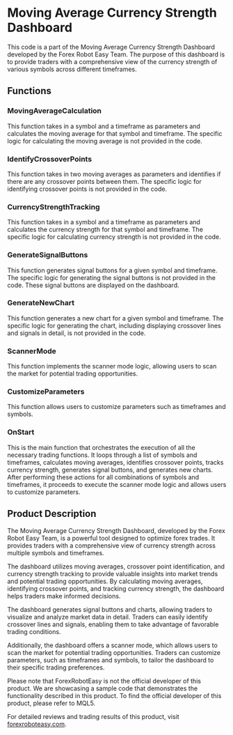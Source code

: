 # Moving Average Currency Strength Dashboard

This code is a part of the Moving Average Currency Strength Dashboard developed by the Forex Robot Easy Team. The purpose of this dashboard is to provide traders with a comprehensive view of the currency strength of various symbols across different timeframes. 

## Functions

### MovingAverageCalculation
This function takes in a symbol and a timeframe as parameters and calculates the moving average for that symbol and timeframe. The specific logic for calculating the moving average is not provided in the code.

### IdentifyCrossoverPoints
This function takes in two moving averages as parameters and identifies if there are any crossover points between them. The specific logic for identifying crossover points is not provided in the code.

### CurrencyStrengthTracking
This function takes in a symbol and a timeframe as parameters and calculates the currency strength for that symbol and timeframe. The specific logic for calculating currency strength is not provided in the code.

### GenerateSignalButtons
This function generates signal buttons for a given symbol and timeframe. The specific logic for generating the signal buttons is not provided in the code. These signal buttons are displayed on the dashboard.

### GenerateNewChart
This function generates a new chart for a given symbol and timeframe. The specific logic for generating the chart, including displaying crossover lines and signals in detail, is not provided in the code.

### ScannerMode
This function implements the scanner mode logic, allowing users to scan the market for potential trading opportunities.

### CustomizeParameters
This function allows users to customize parameters such as timeframes and symbols.

### OnStart
This is the main function that orchestrates the execution of all the necessary trading functions. It loops through a list of symbols and timeframes, calculates moving averages, identifies crossover points, tracks currency strength, generates signal buttons, and generates new charts. After performing these actions for all combinations of symbols and timeframes, it proceeds to execute the scanner mode logic and allows users to customize parameters.

## Product Description

The Moving Average Currency Strength Dashboard, developed by the Forex Robot Easy Team, is a powerful tool designed to optimize forex trades. It provides traders with a comprehensive view of currency strength across multiple symbols and timeframes.

The dashboard utilizes moving averages, crossover point identification, and currency strength tracking to provide valuable insights into market trends and potential trading opportunities. By calculating moving averages, identifying crossover points, and tracking currency strength, the dashboard helps traders make informed decisions.

The dashboard generates signal buttons and charts, allowing traders to visualize and analyze market data in detail. Traders can easily identify crossover lines and signals, enabling them to take advantage of favorable trading conditions.

Additionally, the dashboard offers a scanner mode, which allows users to scan the market for potential trading opportunities. Traders can customize parameters, such as timeframes and symbols, to tailor the dashboard to their specific trading preferences.

Please note that ForexRobotEasy is not the official developer of this product. We are showcasing a sample code that demonstrates the functionality described in this product. To find the official developer of this product, please refer to MQL5.

For detailed reviews and trading results of this product, visit [forexroboteasy.com](https://forexroboteasy.com/forex-robot-review/review-moving-average-dashboard-optimize-forex-trades/).
